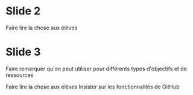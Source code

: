 # Slide 2

Faire lire la chose aux élèves

# Slide 3

Faire remarquer qu'on peut utiliser pour différents types d'objectifs et de ressources

Faire lire la chose aux élèves
Insister sur les fonctionnalités de GitHub
